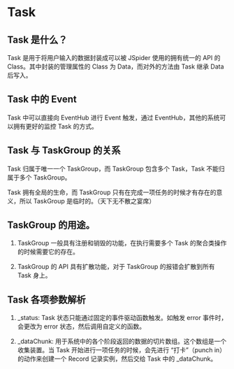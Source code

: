 # Task

## Task 是什么？

Task 是用于将用户输入的数据封装成可以被 JSpider 使用的拥有统一的 API 的 Class。其中封装的管理属性的 Class 为 Data，而对外的方法由 Task 继承 Data 后写入。

## Task 中的 Event

Task 中可以直接向 EventHub 进行 Event 触发，通过 EventHub，其他的系统可以拥有更好的监控 Task 的方式。

## Task 与 TaskGroup 的关系

Task 归属于唯一一个 TaskGroup，而 TaskGroup 包含多个 Task，Task 不能归属于多个 TaskGroup。

Task 拥有全局的生命，而 TaskGroup 只有在完成一项任务的时候才有存在的意义，所以 TaskGroup 是临时的。（天下无不散之宴席）

## TaskGroup 的用途。

1. TaskGroup 一般具有注册和销毁的功能，在执行需要多个 Task 的聚合类操作的时候需要它的存在。

2. TaskGroup 的 API 具有扩散功能，对于 TaskGroup 的报错会扩散到所有 Task 身上。

## Task 各项参数解析

1. \_status: Task 状态只能通过固定的事件驱动函数触发。如触发 error 事件时，会更改为 error 状态，然后调用自定义的函数。

2. \_dataChunk: 用于系统中的各个阶段返回的数据的切片数组。这个数组是一个收集装置。当 Task 开始进行一项任务的时候，会先进行 “打卡”（punch in） 的动作来创建一个 Record 记录实例，然后交给 Task 中的 \_dataChunk。
